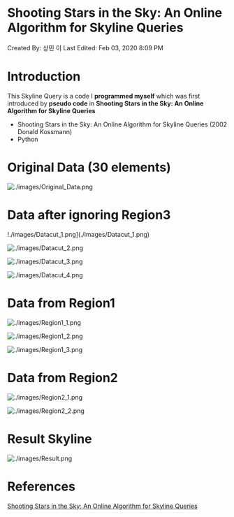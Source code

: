 # Shooting Stars in the Sky: An Online Algorithm for Skyline Queries

Created By: 상민 이
Last Edited: Feb 03, 2020 8:09 PM

# Introduction

This Skyline Query is a code I **programmed myself** which was first introduced by **pseudo code** in **Shooting Stars in the Sky: An Online Algorithm for Skyline Queries**

- Shooting Stars in the Sky: An Online Algorithm for Skyline Queries (2002 Donald Kossmann)
- Python

# Original Data (30 elements)

![./images/Original_Data.png](./images/Original_Data.png)

# Data after ignoring Region3

!./images/Datacut_1.png](./images/Datacut_1.png)

![./images/Datacut_2.png](./images/Datacut_2.png)

![./images/Datacut_3.png](./images/Datacut_3.png)

![./images/Datacut_4.png](./images/Datacut_4.png)

# Data from Region1

![./images/Region1_1.png](./images/Region1_1.png)

![./images/Region1_2.png](./images/Region1_2.png)

![./images/Region1_3.png](./images/Region1_3.png)

# Data from Region2

![./images/Region2_1.png](./images/Region2_1.png)

![./images/Region2_2.png](./images/Region2_2.png)

# Result Skyline

![./images/Result.png](./images/Result.png)

# References

[Shooting Stars in the Sky: An Online Algorithm for Skyline Queries](https://www.sciencedirect.com/science/article/pii/B9781558608696500329)
